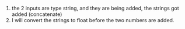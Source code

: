  1. the 2 inputs are type string, and they are being added, the strings got added (concatenate)
 2. I will convert the strings to float before the two numbers are added.